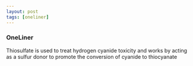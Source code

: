 ```yaml
---
layout: post
tags: [oneliner]
---
```



### OneLiner

Thiosulfate is used to treat hydrogen cyanide toxicity and works by acting as a sulfur donor to promote the conversion of cyanide to thiocyanate
